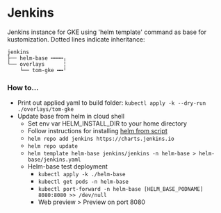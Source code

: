 # Jenkins
Jenkins instance for GKE using 'helm template' command as base for kustomization.
Dotted lines indicate inheritance:

```
jenkins
├── helm-base ╍╍╍╍╷
└── overlays      ╎
    └── tom-gke ╍╍╵
```

### How to...
* Print out applied yaml to build folder: `kubectl apply -k --dry-run ./overlays/tom-gke`
* Update base from helm in cloud shell
  * Set env var HELM_INSTALL_DIR to your home directory
  * Follow instructions for installing [helm from script](https://helm.sh/docs/intro/install/#from-script)
  * `helm repo add jenkins https://charts.jenkins.io`
  * `helm repo update`
  * `helm template helm-base jenkins/jenkins -n helm-base > helm-base/jenkins.yaml`
  * Helm-base test deployment
    * `kubectl apply -k ./helm-base`
    * `kubectl get pods -n helm-base`
    * `kubectl port-forward -n helm-base [HELM_BASE_PODNAME] 8080:8080 >> /dev/null`
    * Web preview > Preview on port 8080
